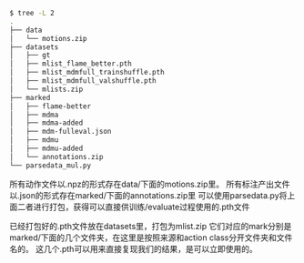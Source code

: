 
```bash
$ tree -L 2
.
├── data
│   └── motions.zip
├── datasets
│   ├── gt
│   ├── mlist_flame_better.pth        
│   ├── mlist_mdmfull_trainshuffle.pth
│   ├── mlist_mdmfull_valshuffle.pth  
│   └── mlists.zip
├── marked
│   ├── flame-better
│   ├── mdma
│   ├── mdma-added
│   ├── mdm-fulleval.json
│   ├── mdmu
│   ├── mdmu-added
│   └── annotations.zip
└── parsedata_mul.py

```

所有动作文件以.npz的形式存在data/下面的motions.zip里。
所有标注产出文件以.json的形式存在marked/下面的annotations.zip里
可以使用parsedata.py将上面二者进行打包，获得可以直接供训练/evaluate过程使用的.pth文件

已经打包好的.pth文件放在datasets里，打包为mlist.zip
它们对应的mark分别是marked/下面的几个文件夹，在这里是按照来源和action class分开文件夹和文件名的。
这几个.pth可以用来直接复现我们的结果，是可以立即使用的。

